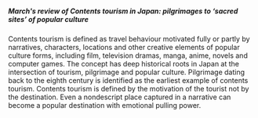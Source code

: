 ##### March's review of *Contents tourism in Japan: pilgrimages to ‘sacred sites’ of popular culture*
Contents tourism is defined as travel behaviour motivated fully or partly by narratives, characters, locations and other creative elements of popular culture forms, including film, television dramas, manga, anime, novels and computer games. The concept has deep historical roots in Japan at the intersection of tourism, pilgrimage and popular culture. Pilgrimage dating back to the eighth century is identified as the earliest example of contents tourism. Contents tourism is defined by the motivation of the tourist not by the destination. Even a nondescript place captured in a narrative can become a popular destination with emotional pulling power.
